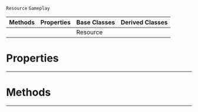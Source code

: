  `Resource` `Gameplay`



|Methods|Properties|Base Classes|Derived Classes|
|---|---|---|---|
| | |Resource| |


 #  Properties


---  
 #  Methods


---  
 
  
  
  
  
  
  
  

 